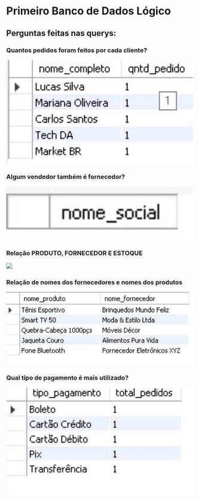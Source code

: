 <h1>Primeiro Banco de Dados Lógico</h1>

<h2>Perguntas feitas nas querys:</h2>

<h3>Quantos pedidos foram feitos por cada cliente?</h3>
<img src="https://raw.githubusercontent.com/fee444/banco-dio/main/quantos_pedidos.jpeg" width="500"/>
<br>

<h3>Algum vendedor também é fornecedor?</h3>
<img src="https://raw.githubusercontent.com/fee444/banco-dio/main/vendedor-fornecedor.jpeg" width="500"/>
<br>

<h3>Relação PRODUTO, FORNECEDOR E ESTOQUE</h3>
<img src="https://raw.githubusercontent.com/fee444/banco-dio/main/relação.jpeg" width="500"/>
<br>

<h3>Relação de nomes dos fornecedores e nomes dos produtos</h3>
<img src="https://raw.githubusercontent.com/fee444/banco-dio/main/relacao2.jpeg" width="500"/>
<br>

<h3>Qual tipo de pagamento é mais utilizado?</h3>
<img src="https://raw.githubusercontent.com/fee444/banco-dio/main/tipopagamento.jpeg" width="500"/>
